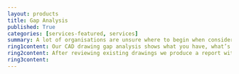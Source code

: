 ```yaml
---
layout: products
title: Gap Analysis
published: True
categories: [services-featured, services]
summary: A lot of organisations are unsure where to begin when considering what they need and which drawings they already have. Sound like you? If so then worry no more!
ring1content: Our CAD drawing gap analysis shows what you have, what’s needed, and how to fill the gaps through analysis and evaluation.
ring2content: After reviewing existing drawings we produce a report with recommendations and will prioritise and implement the actions and enhancements needed.
ring3content:
---
```

